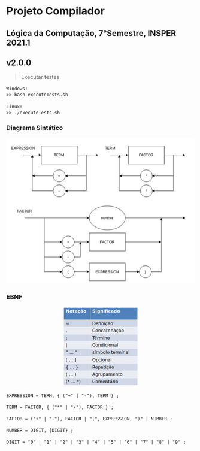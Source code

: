 # Projeto Compilador

## Lógica da Computação, 7°Semestre, INSPER 2021.1

## v2.0.0

> Executar testes
    
    Windows:
    >> bash executeTests.sh

    Linux:
    >> ./executeTests.sh

### Diagrama Sintático   

<p align="center">
    <img src="DiagramaSintatico.png">
</p>

### EBNF

<p align="center">
    <img src="EBNF.png" width="40%">
</p>

```EXPRESSION = TERM, { ("+" | "-"), TERM } ;```

```TERM = FACTOR, { ("*" | "/"), FACTOR } ;```

```FACTOR = ("+" | "-"), FACTOR | "(", EXPRESSION, ")" | NUMBER ;```

```NUMBER = DIGIT, {DIGIT} ;```

```DIGIT = "0" | "1" | "2" | "3" | "4" | "5" | "6" | "7" | "8" | "9" ;```
